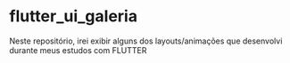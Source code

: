 # flutter_ui_galeria
Neste repositório, irei exibir alguns dos layouts/animações que desenvolvi durante meus estudos com FLUTTER
